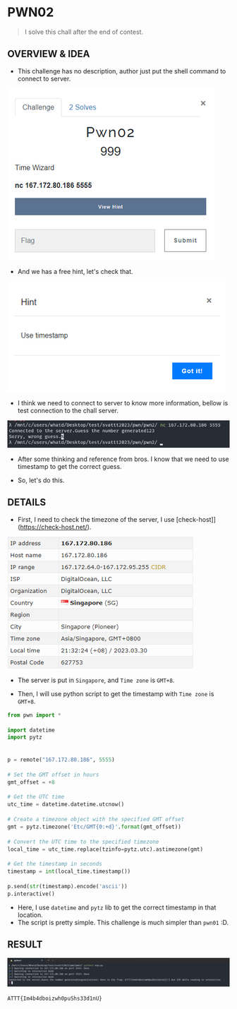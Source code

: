 # PWN02

> I solve this chall after the end of contest.

## OVERVIEW & IDEA

- This challenge has no description, author just put the shell command to connect to server. 

![img](./assets/chall_info.png)

- And we has a free hint, let's check that.

![img](./assets/hint.png)

- I think we need to connect to server to know more information, bellow is test connection to the chall server.

![img](./assets/test.png)

- After some thinking and reference from bros. I know that we need to use timestamp to get the correct guess.

- So, let's do this.

## DETAILS

- First, I need to check the timezone of the server, I use [check-host]](https://check-host.net/).

![img](./assets/server_info.png)

- The server is put in `Singapore`, and `Time zone` is `GMT+8`.

- Then, I will use python script to get the timestamp with `Time zone` is `GMT+8`.

```python
from pwn import *

import datetime
import pytz


p = remote("167.172.80.186", 5555)

# Set the GMT offset in hours
gmt_offset = +8

# Get the UTC time
utc_time = datetime.datetime.utcnow()

# Create a timezone object with the specified GMT offset
gmt = pytz.timezone('Etc/GMT{0:+d}'.format(gmt_offset))

# Convert the UTC time to the specified timezone
local_time = utc_time.replace(tzinfo=pytz.utc).astimezone(gmt)

# Get the timestamp in seconds
timestamp = int(local_time.timestamp())

p.send(str(timestamp).encode('ascii'))
p.interactive()
```

- Here, I use `datetime` and `pytz` lib to get the correct timestamp in that location.
- The script is pretty simple. This challenge is much simpler than `pwn01` :D.

## RESULT

![img](./assets/flag.png)

`ATTT{Im4b4dboizwh0puShs33d1nU}`